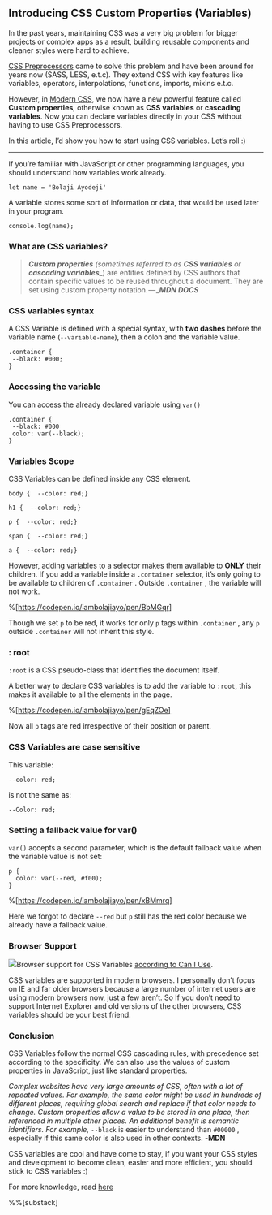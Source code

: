 ## Introducing CSS Custom Properties (Variables)

In the past years, maintaining CSS was a very big problem for bigger projects or complex apps as a result, building reusable components and cleaner styles were hard to achieve.

[CSS Preprocessors](https://guide.freecodecamp.org/css/css-preprocessors/) came to solve this problem and have been around for years now (SASS, LESS, e.t.c). They extend CSS with key features like variables, operators, interpolations, functions, imports, mixins e.t.c.

However, in [Modern CSS](https://medium.com/actualize-network/modern-css-explained-for-dinosaurs-5226febe3525), we now have a new powerful feature called **Custom properties**, otherwise known as **CSS variables** or **cascading variables**. Now you can declare variables directly in your CSS without having to use CSS Preprocessors.

In this article, I’d show you how to start using CSS variables. Let’s roll :)

* * *

If you’re familiar with JavaScript or other programming languages, you should understand how variables work already.


```
let name = 'Bolaji Ayodeji'
```


A variable stores some sort of information or data, that would be used later in your program.


```
console.log(name);
```


### What are CSS variables?

> **_Custom properties_** _(sometimes referred to as_ **_CSS variables_** _or_ **_cascading variables_**_) are entities defined by CSS authors that contain specific values to be reused throughout a document. They are set using custom property notation. — _**_MDN DOCS_**

### CSS variables syntax

A CSS Variable is defined with a special syntax, with **two dashes** before the variable name (`--variable-name`), then a colon and the variable value.


```
.container {
 --black: #000;
}
```


### Accessing the variable

You can access the already declared variable using `var()`


```
.container {
 --black: #000
 color: var(--black);
}
```


### Variables Scope

CSS Variables can be defined inside any CSS element.

```
body {  --color: red;}
```

```
h1 {  --color: red;}
```

```
p {  --color: red;}
```

```
span {  --color: red;}
```

```
a {  --color: red;}
```

However, adding variables to a selector makes them available to **ONLY** their children. If you add a variable inside a `.container` selector, it’s only going to be available to children of `.container` . Outside `.container` , the variable will not work.

%[https://codepen.io/iambolajiayo/pen/BbMGqr]

Though we set `p` to be red, it works for only `p` tags within `.container` , any `p` outside `.container` will not inherit this style.

### : root

`:root` is a CSS pseudo-class that identifies the document itself.

A better way to declare CSS variables is to add the variable to `:root`, this makes it available to all the elements in the page.

%[https://codepen.io/iambolajiayo/pen/gEqZOe]

Now all `p` tags are red irrespective of their position or parent.

### CSS Variables are case sensitive

This variable:

```
--color: red;
```

is not the same as:

```
--Color: red;
```

### Setting a fallback value for var()

`var()` accepts a second parameter, which is the default fallback value when the variable value is not set:


```
p {
  color: var(--red, #f00);
}
```

%[https://codepen.io/iambolajiayo/pen/xBMmrq]

Here we forgot to declare `--red` but `p` still has the red color because we already have a fallback value.

### Browser Support

![](https://cdn-images-1.medium.com/max/2400/1*-HHDutFGICwb84UsH91rsQ.png)Browser support for CSS Variables [according to Can I Use](https://www.caniuse.com/#feat=css-variables).

CSS variables are supported in modern browsers. I personally don’t focus on IE and far older browsers because a large number of internet users are using modern browsers now, just a few aren’t. So If you don’t need to support Internet Explorer and old versions of the other browsers, CSS variables should be your best friend.

### Conclusion

CSS Variables follow the normal CSS cascading rules, with precedence set according to the specificity. We can also use the values of custom properties in JavaScript, just like standard properties.

_Complex websites have very large amounts of CSS, often with a lot of repeated values. For example, the same color might be used in hundreds of different places, requiring global search and replace if that color needs to change. Custom properties allow a value to be stored in one place, then referenced in multiple other places. An additional benefit is semantic identifiers. For example,_ `--black` is easier to understand than `#00000` , especially if this same color is also used in other contexts. -**MDN**

CSS variables are cool and have come to stay, if you want your CSS styles and development to become clean, easier and more efficient, you should stick to CSS variables :)

For more knowledge, read [here](https://developer.mozilla.org/en-US/docs/Web/CSS/Using_CSS_custom_properties)

%%[substack]